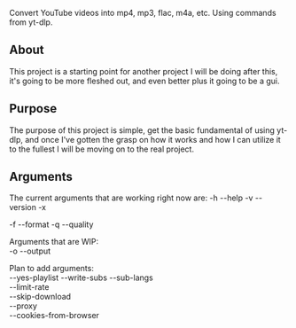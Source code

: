 Convert YouTube videos into mp4, mp3, flac, m4a, etc. Using commands from yt-dlp.

## About
This project is a starting point for another project I will be doing after this, it's going to be more fleshed out, and even better plus it going to be a gui.

## Purpose
The purpose of this project is simple, get the basic fundamental of using yt-dlp, and once I've gotten the grasp on how it works and how I can utilize it to the fullest I will be moving on to the real project.

## Arguments
The current arguments that are working right now are:
-h --help
-v --version
-x

-f --format
-q --quality

Arguments that are WIP: <br/>
-o --output

Plan to add arguments: <br/>
--yes-playlist
--write-subs
--sub-langs  
--limit-rate  
--skip-download  
--proxy  
--cookies-from-browser  
